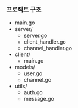 ### 프로젝트 구조
- main.go
- server/
    - server.go
    - client_handler.go
    - channel_handler.go
- client/
    - main.go
- models/
    - user.go
    - channel.go
- utils/
    - auth.go
    - message.go